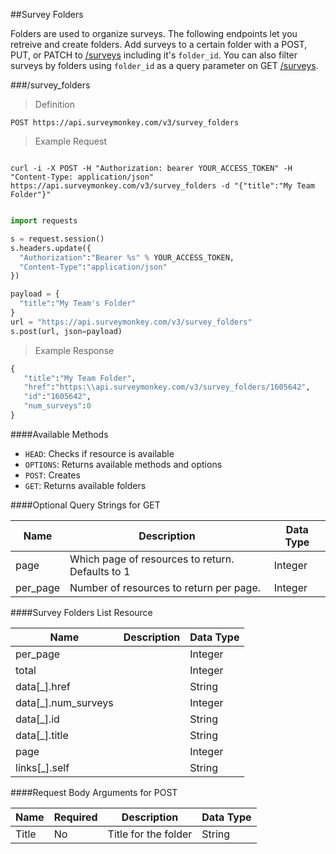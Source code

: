 ##Survey Folders

Folders are used to organize surveys. The following endpoints let you retreive and create folders. Add surveys to a certain folder with a POST, PUT, or PATCH to [/surveys](#surveys) including it's `folder_id`. You can also filter surveys by folders using `folder_id` as a query parameter on GET [/surveys](#surveys).

###/survey_folders

>Definition

```
POST https://api.surveymonkey.com/v3/survey_folders

```

>Example Request

```shell

curl -i -X POST -H "Authorization: bearer YOUR_ACCESS_TOKEN" -H "Content-Type: application/json" https://api.surveymonkey.com/v3/survey_folders -d "{"title":"My Team Folder"}"

```


```python

import requests

s = request.session()
s.headers.update({
  "Authorization":"Bearer %s" % YOUR_ACCESS_TOKEN,
  "Content-Type":"application/json"
})

payload = {
  "title":"My Team's Folder"
}
url = "https://api.surveymonkey.com/v3/survey_folders"
s.post(url, json=payload)
```

>Example Response

```python
{
   "title":"My Team Folder",
   "href":"https:\\api.surveymonkey.com/v3/survey_folders/1605642",
   "id":"1605642",
   "num_surveys":0
}
```

####Available Methods

 * `HEAD`: Checks if resource is available
 * `OPTIONS`: Returns available methods and options
 * `POST`: Creates
 * `GET`: Returns available folders


####Optional Query Strings for GET

Name | Description | Data Type
------ | ------- | -------
page | Which page of resources to return. Defaults to 1 | Integer
per_page | Number of resources to return per page. | Integer


####Survey Folders List Resource

Name | Description | Data Type
------ | ------- | -------
per_page||Integer
total||Integer
data[\_].href||String
data[\_].num_surveys||Integer
data[\_].id||String
data[\_].title||String
page||Integer
links[\_].self||String


####Request Body Arguments for POST

Name | Required |Description | Data Type
----- | ------ |------ | -----
Title | No | Title for the folder | String

